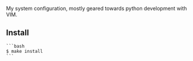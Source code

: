 My system configuration, mostly geared towards python development with VIM. 

## Install

    ```bash
    $ make install
    ```
